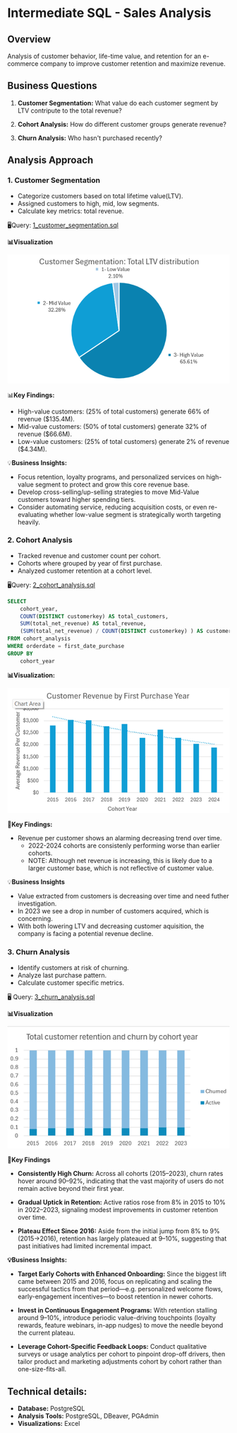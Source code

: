 # Intermediate SQL - Sales Analysis

## Overview
Analysis of customer behavior, life-time value, and retention for an e-commerce company to improve customer retention and maximize revenue.

## Business Questions 
1. **Customer Segmentation:** What value do each customer segment by LTV contripute to the total revenue?

2. **Cohort Analysis:** How do different customer groups generate revenue?

3. **Churn Analysis:** Who hasn't purchased recently?

## Analysis Approach 
### 1. Customer Segmentation
- Categorize customers based on total lifetime value(LTV).
- Assigned customers to high, mid, low segments.
- Calculate key metrics: total revenue.

🖥️Query: [1_customer_segmentation.sql](1_customer_segmentation.sql)

**📊Visualization**

![Customer Segmentation](/Scripts/images/1_customer_segmentation.png)

📊**Key Findings:**
- High-value customers: (25% of total customers) generate 66% of revenue ($135.4M).
- Mid-value customers: (50% of total customers) generate 32% of revenue ($66.6M).
- Low-value customers: (25% of total customers) generate 2% of revenue ($4.34M).

💡**Business Insights:**
- Focus retention, loyalty programs, and personalized services on high-value segment to protect and grow this core revenue base.
- Develop cross-selling/up-selling strategies to move Mid-Value customers toward higher spending tiers.
- Consider automating service, reducing acquisition costs, or even re-evaluating whether low-value segment is strategically worth targeting heavily.


### 2. Cohort Analysis
- Tracked revenue and customer count per cohort.
- Cohorts where grouped by year of first purchase.
- Analyzed customer retention at a cohort level.

🖥️Query: [2_cohort_analysis.sql](/Scripts/images/2_cohort_analysis.png)
```sql
SELECT 
	cohort_year,
	COUNT(DISTINCT customerkey) AS total_customers,
	SUM(total_net_revenue) AS total_revenue,
	(SUM(total_net_revenue) / COUNT(DISTINCT customerkey) ) AS customer_revenue
FROM cohort_analysis 
WHERE orderdate = first_date_purchase
GROUP BY 
	cohort_year
```
**📊Visualization:**

![Cohort Analysis](/Scripts/images/2_cohort_analysis.png)

**🔎Key Findings:**
- Revenue per customer shows an alarming decreasing trend
  over  time.
    - 2022-2024 cohorts are consistenly performing worse than earlier cohorts.
    - NOTE: Although net revenue is increasing, this is likely due to a larger customer base, which is not reflective of customer value.

💡**Business Insights**
- Value extracted from customers is decreasing over time and need futher investigation.
- In 2023 we see a drop in number of customers acquired, which is concerning.
- With both lowering LTV and decreasing customer aquisition, the company is facing a potential revenue decline.

### 3. Churn Analysis
- Identify customers at risk of churning.
- Analyze last purchase pattern.
- Calculate customer specific metrics.

🖥️ Query: [3_churn_analysis.sql](/Scripts\3_churn_analysis.sql)  

**📊Visualization**

![churn_analysis](/Scripts/images/3_churn_analysis.png)

**🔎Key Findings**
- **Consistently High Churn:** Across all cohorts (2015–2023), churn rates hover around 90–92%, indicating that the vast majority of users do not remain active beyond their first year.

- **Gradual Uptick in Retention:** Active ratios rose from 8% in 2015 to 10% in 2022–2023, signaling modest improvements in customer retention over time.

- **Plateau Effect Since 2016:** Aside from the initial jump from 8% to 9% (2015→2016), retention has largely plateaued at 9–10%, suggesting that past initiatives had limited incremental impact.

**💡Business Insights:**
- **Target Early Cohorts with Enhanced Onboarding:** Since the biggest lift came between 2015 and 2016, focus on replicating and scaling the successful tactics from that period—e.g. personalized welcome flows, early-engagement incentives—to boost retention in newer cohorts.

- **Invest in Continuous Engagement Programs:** With retention stalling around 9–10%, introduce periodic value-driving touchpoints (loyalty rewards, feature webinars, in-app nudges) to move the needle beyond the current plateau.

- **Leverage Cohort-Specific Feedback Loops:** Conduct qualitative surveys or usage analytics per cohort to pinpoint drop-off drivers, then tailor product and marketing adjustments cohort by cohort rather than one-size-fits-all.

## Technical details:
- **Database:** PostgreSQL
- **Analysis Tools:** PostgreSQL, DBeaver, PGAdmin
- **Visualizations:** Excel
